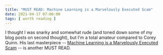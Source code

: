 ```yaml
---
title: "MUST READ: Machine Learning is a Marvelously Executed Scam"
date: 2021-04-17 07:06:00
tags: [ worth reading ]
---
```

I thought I was snarky and somewhat rude (and toned down some of my blog posts on second thought), but I'm a total amateur compared to Corey Quinn. His last masterpiece -- 
[Machine Learning is a Marvelously Executed Scam](https://www.lastweekinaws.com/blog/machine-learning-is-a-marvelously-executed-scam/) -- is another MUST READ.

